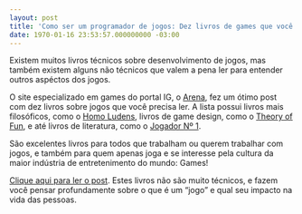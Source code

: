 ```yaml
---
layout: post
title: 'Como ser um programador de jogos: Dez livros de games que você precisa ler'
date: 1970-01-16 23:53:57.000000000 -03:00
---
```


Existem muitos livros técnicos sobre desenvolvimento de jogos, mas também existem alguns não técnicos que valem a pena ler para entender outros aspéctos dos jogos.

O site especializado em games do portal IG, o [Arena](http://arena.ig.com.br/ "Arena"), fez um ótimo post com dez livros sobre jogos que você precisa ler. A lista possui livros mais filosóficos, como o [Homo Ludens](http://jnsilva.ludicum.org/Huizinga_HomoLudens.pdf "Homo Ludens"), livros de game design, como o [Theory of Fun](http://www.theoryoffun.com/ "Fun"), e até livros de literatura, como o [Jogador Nº 1](http://www.skoob.com.br/livro/218858-jogador-n-1 "Ready Player One").

São excelentes livros para todos que trabalham ou querem trabalhar com jogos, e também para quem apenas joga e se interesse pela cultura da maior indústria de entretenimento do mundo: Games!

[Clique aqui para ler o post](http://arena.ig.com.br/2012-06-28/dez-livros-de-games-que-voce-precisa-ler.html "Arena IG"). Estes livros não são muito técnicos, e fazem você pensar profundamente sobre o que é um “jogo” e qual seu impacto na vida das pessoas.


